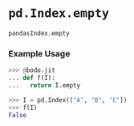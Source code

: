 # `pd.Index.empty`


`pandasIndex.empty`


### Example Usage

```py
>>> @bodo.jit
... def f(I):
...   return I.empty

>>> I = pd.Index(["A", "B", "C"])
>>> f(I)
False
```


